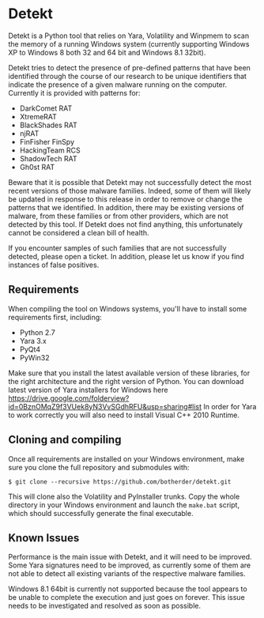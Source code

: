 Detekt
======

Detekt is a Python tool that relies on Yara, Volatility and Winpmem to scan the memory of a running Windows system (currently supporting Windows XP to Windows 8 both 32 and 64 bit and Windows 8.1 32bit).

Detekt tries to detect the presence of pre-defined patterns that have been identified through the course of our research to be unique identifiers that indicate the presence of a given malware running on the computer. Currently it is provided with patterns for:

- DarkComet RAT
- XtremeRAT
- BlackShades RAT
- njRAT
- FinFisher FinSpy
- HackingTeam RCS
- ShadowTech RAT
- Gh0st RAT

Beware that it is possible that Detekt may not successfully detect the most recent versions of those malware families. Indeed, some of them will likely be updated in response to this release in order to remove or change the patterns that we identified. In addition, there may be existing versions of malware, from these families or from other providers, which are not detected by this tool. If Detekt does not find anything, this unfortunately cannot be considered a clean bill of health.

If you encounter samples of such families that are not successfully detected, please open a ticket. In addition, please let us know if you find instances of false positives.

Requirements
------------

When compiling the tool on Windows systems, you'll have to install some requirements first, including:

- Python 2.7
- Yara 3.x
- PyQt4
- PyWin32

Make sure that you install the latest available version of these libraries, for the right architecture and the right version of Python.
You can download latest version of Yara installers for Windows here https://drive.google.com/folderview?id=0BznOMqZ9f3VUek8yN3VvSGdhRFU&usp=sharing#list
In order for Yara to work correctly you will also need to install Visual C++ 2010 Runtime.

Cloning and compiling
---------------------

Once all requirements are installed on your Windows environment, make sure you clone the full repository and submodules with:

    $ git clone --recursive https://github.com/botherder/detekt.git

This will clone also the Volatility and PyInstaller trunks. Copy the whole directory in your Windows environment and launch the ``make.bat`` script, which should successfully generate the final executable.

Known Issues
------------

Performance is the main issue with Detekt, and it will need to be improved.
Some Yara signatures need to be improved, as currently some of them are not able to detect all existing variants of the respective malware families.

Windows 8.1 64bit is currently not supported because the tool appears to be unable to complete the execution and just goes on forever. This issue needs to be investigated and resolved as soon as possible.
